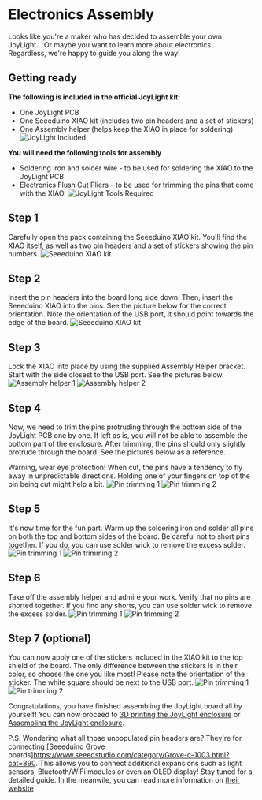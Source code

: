# Electronics Assembly
Looks like you're a maker who has decided to assemble your own JoyLight... Or maybe you want to learn more about electronics... Regardless, we're happy to guide you along the way!
## Getting ready
**The following is included in the official JoyLight kit:**
* One JoyLight PCB
* One Seeeduino XIAO kit (includes two pin headers and a set of stickers)
* One Assembly helper (helps keep the XIAO in place for soldering)
![JoyLight Included](images/ElectronicsAssembly_step0a.jpg)

**You will need the following tools for assembly**
* Soldering iron and solder wire - to be used for soldering the XIAO to the JoyLight PCB
* Electronics Flush Cut Pliers - to be used for trimming the pins that come with the XIAO. 
![JoyLight Tools Required](images/ElectronicsAssembly_step0b.jpg)

## Step 1
Carefully open the pack containing the Seeeduino XIAO kit. You'll find the XIAO itself, as well as two pin headers and a set of stickers showing the pin numbers.
![Seeeduino XIAO kit](images/ElectronicsAssembly_step1.jpg)

## Step 2
Insert the pin headers into the board long side down. Then, insert the Seeeduino XIAO into the pins. See the picture below for the correct orientation. Note the orientation of the USB port, it should point towards the edge of the board.
![Seeeduino XIAO kit](images/ElectronicsAssembly_step2.jpg)

## Step 3
Lock the XIAO into place by using the supplied Assembly Helper bracket. Start with the side closest to the USB port. See the pictures below.
![Assembly helper 1](images/ElectronicsAssembly_step3a.jpg)
![Assembly helper 2](images/ElectronicsAssembly_step3b.jpg)

## Step 4
Now, we need to trim the pins protruding through the bottom side of the JoyLight PCB one by one. If left as is, you will not be able to assemble the bottom part of the enclosure. After trimming, the pins should only slightly protrude through the board. See the pictures below as a reference. 

Warning, wear eye protection! When cut, the pins have a tendency to fly away in unpredictable directions. Holding one of your fingers on top of the pin being cut might help a bit.
![Pin trimming 1](images/ElectronicsAssembly_step4a.jpg)
![Pin trimming 2](images/ElectronicsAssembly_step4b.jpg)

## Step 5
It's now time for the fun part. Warm up the soldering iron and solder all pins on both the top and bottom sides of the board. Be careful not to short pins together. If you do, you can use solder wick to remove the excess solder.
![Pin trimming 1](images/ElectronicsAssembly_step5a.jpg)
![Pin trimming 2](images/ElectronicsAssembly_step5b.jpg)

## Step 6
Take off the assembly helper and admire your work. Verify that no pins are shorted together. If you find any shorts, you can use solder wick to remove the excess solder.
![Pin trimming 1](images/ElectronicsAssembly_step6a.jpg)
![Pin trimming 2](images/ElectronicsAssembly_step6b.jpg)

## Step 7 (optional)
You can now apply one of the stickers included in the XIAO kit to the top shield of the board. The only difference between the stickers is in their color, so choose the one you like most! Please note the orientation of the sticker. The white square should be next to the USB port.
![Pin trimming 1](images/ElectronicsAssembly_step7a.jpg)
![Pin trimming 2](images/ElectronicsAssembly_step7b.jpg)

Congratulations, you have finished assembling the JoyLight board all by yourself! You can now proceed to [3D printing the JoyLight enclosure](Enclosure3dPrinting.md) or [Assembling the JoyLight enclosure](EnclosureAssembly.md).

P.S. Wondering what all those unpopulated pin headers are? They're for connecting [Seeeduino Grove boards]https://www.seeedstudio.com/category/Grove-c-1003.html?cat=890. This allows you to connect additional expansions such as light sensors, Bluetooth/WiFi modules or even an OLED display! Stay tuned for a detailed guide. In the meanwile, you can read more information on [their website](https://wiki.seeedstudio.com/Grove_System/)
